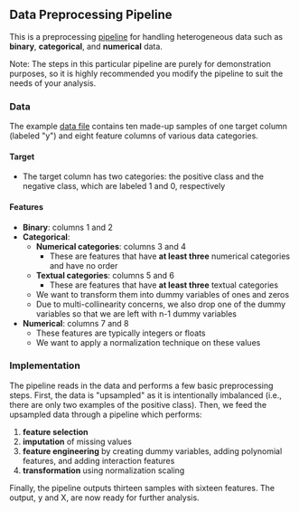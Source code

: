 ## Data Preprocessing Pipeline

This is a preprocessing [pipeline](/data_preprocessing.py) for handling heterogeneous data such as **binary**, **categorical**, and **numerical** data. 

Note: The steps in this particular pipeline are purely for demonstration purposes, so it is highly recommended you modify the pipeline to suit the needs of your analysis.

### Data

The example [data file](/input/data_example.csv) contains ten made-up samples of one target column (labeled "y") and eight feature columns of various data categories.

#### Target
- The target column has two categories: the positive class and the negative class, which are labeled 1 and 0, respectively

#### Features
- **Binary**: columns 1 and 2
- **Categorical**:
	* **Numerical categories**: columns 3 and 4
		* These are features that have **at least three** numerical categories and have no order
	* **Textual categories**: columns 5 and 6 
		* These are features that have **at least three** textual categories
	* We want to transform them into dummy variables of ones and zeros
	* Due to multi-collinearity concerns, we also drop one of the dummy variables so that we are left with n-1 dummy variables
- **Numerical**: columns 7 and 8
	* These features are typically integers or floats
	* We want to apply a normalization technique on these values

### Implementation

The pipeline reads in the data and performs a few basic preprocessing steps. First, the data is "upsampled" as it is intentionally imbalanced (i.e., there are only two examples of the positive class). Then, we feed the upsampled data through a pipeline which performs: 
1. **feature selection**
2. **imputation** of missing values
3. **feature engineering** by creating dummy variables, adding polynomial features, and adding interaction features
4. **transformation** using normalization scaling

Finally, the pipeline outputs thirteen samples with sixteen features. The output, y and X, are now ready for further analysis.


